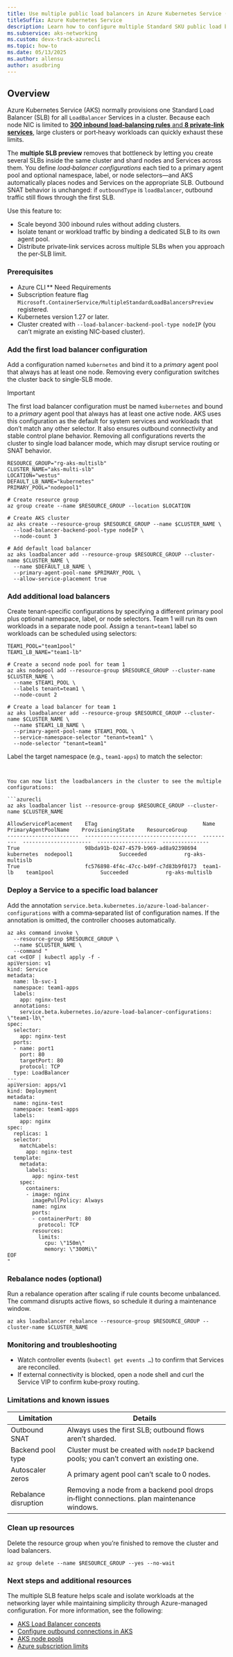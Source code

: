 ```yaml
---
title: Use multiple public load balancers in Azure Kubernetes Service (preview)
titleSuffix: Azure Kubernetes Service
description: Learn how to configure multiple Standard SKU public load balancers to scale LoadBalancer Services in Azure Kubernetes Service (AKS).
ms.subservice: aks-networking
ms.custom: devx-track-azurecli
ms.topic: how-to
ms.date: 05/13/2025
ms.author: allensu
author: asudbring
---
```


## Overview

Azure Kubernetes Service (AKS) normally provisions one Standard Load Balancer (SLB) for all `LoadBalancer` Services in a cluster. Because each node NIC is limited to [**300 inbound load‑balancing rules** and **8 private‑link services**](azure/azure-resource-manager/management/azure-subscription-service-limits#load-balancer), large clusters or port‑heavy workloads can quickly exhaust these limits.

The **multiple SLB preview** removes that bottleneck by letting you create several SLBs inside the same cluster and shard nodes and Services across them. You define *load‑balancer configurations* each tied to a primary agent pool and optional namespace, label, or node selectors—and AKS automatically places nodes and Services on the appropriate SLB. Outbound SNAT behavior is unchanged: if `outboundType` is `loadBalancer`, outbound traffic still flows through the first SLB.

Use this feature to:

- Scale beyond 300 inbound rules without adding clusters.  
- Isolate tenant or workload traffic by binding a dedicated SLB to its own agent pool.  
- Distribute private‑link services across multiple SLBs when you approach the per‑SLB limit.

### Prerequisites

- Azure CLI ** Need Requirements  
- Subscription feature flag `Microsoft.ContainerService/MultipleStandardLoadBalancersPreview` registered.  
- Kubernetes version 1.27 or later.
- Cluster created with `--load-balancer-backend-pool-type nodeIP` (you can’t migrate an existing NIC‑based cluster).  

### Add the first load balancer configuration

Add a configuration named `kubernetes` and bind it to a *primary* agent pool that always has at least one node. Removing every configuration switches the cluster back to single‑SLB mode.

> [!IMPORTANT]
> The first load balancer configuration must be named `kubernetes` and bound to a *primary* agent pool that always has at least one active node. AKS uses this configuration as the default for system services and workloads that don’t match any other selector. It also ensures outbound connectivity and stable control plane behavior. Removing all configurations reverts the cluster to single load balancer mode, which may disrupt service routing or SNAT behavior.

```azurecli
RESOURCE_GROUP="rg-aks-multislb"
CLUSTER_NAME="aks-multi-slb"
LOCATION="westus"
DEFAULT_LB_NAME="kubernetes"
PRIMARY_POOL="nodepool1"

# Create resource group
az group create --name $RESOURCE_GROUP --location $LOCATION

# Create AKS cluster
az aks create --resource-group $RESOURCE_GROUP --name $CLUSTER_NAME \
  --load-balancer-backend-pool-type nodeIP \
  --node-count 3

# Add default load balancer
az aks loadbalancer add --resource-group $RESOURCE_GROUP --cluster-name $CLUSTER_NAME \
  --name $DEFAULT_LB_NAME \
  --primary-agent-pool-name $PRIMARY_POOL \
  --allow-service-placement true
```

### Add additional load balancers

Create tenant‑specific configurations by specifying a different primary pool plus optional namespace, label, or node selectors.
Team 1 will run its own workloads in a separate node pool. Assign a `tenant=team1` label so workloads can be scheduled using selectors:

```azurecli
TEAM1_POOL="team1pool"
TEAM1_LB_NAME="team1-lb"

# Create a second node pool for team 1
az aks nodepool add --resource-group $RESOURCE_GROUP --cluster-name $CLUSTER_NAME \
  --name $TEAM1_POOL \
  --labels tenant=team1 \
  --node-count 2

# Create a load balancer for team 1
az aks loadbalancer add --resource-group $RESOURCE_GROUP --cluster-name $CLUSTER_NAME \
  --name $TEAM1_LB_NAME \
  --primary-agent-pool-name $TEAM1_POOL \
  --service-namespace-selector "tenant=team1" \
  --node-selector "tenant=team1"
```

Label the target namespace (e.g., `team1-apps`) to match the selector:

```azurecli


You can now list the loadbalancers in the cluster to see the multiple configurations:

```azurecli
az aks loadbalancer list --resource-group $RESOURCE_GROUP --cluster-name $CLUSTER_NAME
```

```output
AllowServicePlacement    ETag                                  Name        PrimaryAgentPoolName    ProvisioningState    ResourceGroup
-----------------------  ------------------------------------  ----------  ----------------------  -------------------  ---------------
True                     98bda91b-0247-4579-b969-ad8a92398694  kubernetes  nodepool1               Succeeded            rg-aks-multislb
True                     fc576898-4f4c-47cc-b49f-c7d83b9f0173  team1-lb    team1pool               Succeeded            rg-aks-multislb
```

### Deploy a Service to a specific load balancer

Add the annotation `service.beta.kubernetes.io/azure-load-balancer-configurations` with a comma‑separated list of configuration names. If the annotation is omitted, the controller chooses automatically.

```azurecli
az aks command invoke \
  --resource-group $RESOURCE_GROUP \
  --name $CLUSTER_NAME \
  --command "
cat <<EOF | kubectl apply -f -
apiVersion: v1
kind: Service
metadata:
  name: lb-svc-1
  namespace: team1-apps
  labels:
    app: nginx-test
  annotations:
    service.beta.kubernetes.io/azure-load-balancer-configurations: \"team1-lb\"
spec:
  selector:
    app: nginx-test
  ports:
  - name: port1
    port: 80
    targetPort: 80
    protocol: TCP
  type: LoadBalancer
---
apiVersion: apps/v1
kind: Deployment
metadata:
  name: nginx-test
  namespace: team1-apps
  labels:
    app: nginx
spec:
  replicas: 1
  selector:
    matchLabels:
      app: nginx-test
  template:
    metadata:
      labels:
        app: nginx-test
    spec:
      containers:
      - image: nginx
        imagePullPolicy: Always
        name: nginx
        ports:
        - containerPort: 80
          protocol: TCP
        resources:
          limits:
            cpu: \"150m\"
            memory: \"300Mi\"
EOF
"
```

### Rebalance nodes (optional)

Run a rebalance operation after scaling if rule counts become unbalanced. The command disrupts active flows, so schedule it during a maintenance window.

```azurecli
az aks loadbalancer rebalance --resource-group $RESOURCE_GROUP --cluster-name $CLUSTER_NAME
```

### Monitoring and troubleshooting

- Watch controller events (`kubectl get events …`) to confirm that Services are reconciled.  
- If external connectivity is blocked, open a node shell and curl the Service VIP to confirm kube‑proxy routing.

### Limitations and known issues

| Limitation           | Details                                                                                    |
|----------------------|--------------------------------------------------------------------------------------------|
| Outbound SNAT        | Always uses the first SLB; outbound flows aren’t sharded.                                  |
| Backend pool type    | Cluster must be created with `nodeIP` backend pools; you can’t convert an existing one.    |
| Autoscaler zeros     | A primary agent pool can’t scale to 0 nodes.                                               |
| Rebalance disruption | Removing a node from a backend pool drops in‑flight connections. plan maintenance windows. |

### Clean up resources

Delete the resource group when you’re finished to remove the cluster and load balancers.

```azurecli
az group delete --name $RESOURCE_GROUP --yes --no-wait
```

### Next steps and additional resources

The multiple SLB feature helps scale and isolate workloads at the networking layer while maintaining simplicity through Azure-managed configuration. For more information, see the following:

- [AKS Load Balancer concepts](load-balancer-standard.md)
- [Configure outbound connections in AKS](egress-outboundtype.md)
- [AKS node pools](manage-node-pools.md)
- [Azure subscription limits](azure/azure-resource-manager/management/azure-subscription-service-limits#load-balancer)

